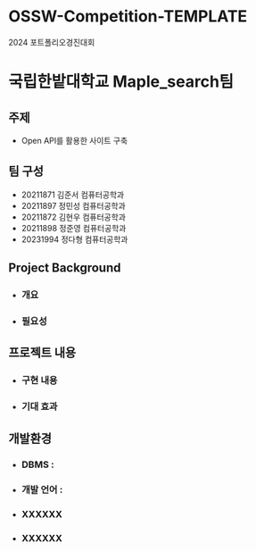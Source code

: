 # OSSW-Competition-TEMPLATE
 2024 포트폴리오경진대회 
# 국립한밭대학교 Maple_search팀

## 주제 
- Open API를 활용한 사이트 구축 
  
## 팀 구성 
- 20211871 김준서 컴퓨터공학과
- 20211897 정민성 컴퓨터공학과
- 20211872 김현우 컴퓨터공학과
- 20211898 정준영 컴퓨터공학과
- 20231994 정다형 컴퓨터공학과

## Project Background
  - ### 개요
  
  - ### 필요성
    
## 프로젝트 내용
  - ### 구현 내용
  - ### 기대 효과

## 개발환경
  - ### DBMS :
  - ### 개발 언어 :
  - ### XXXXXX
  - ### XXXXXX
